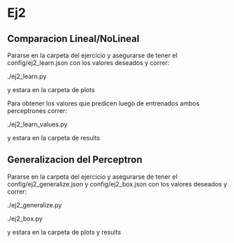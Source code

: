
# Ej2
## Comparacion Lineal/NoLineal

Pararse en la carpeta del ejercicio y asegurarse de tener el config/ej2_learn.json con los valores deseados y correr:

./ej2_learn.py

y estara en la carpeta de plots

Para obtener los valores que predicen luego de entrenados ambos perceptrones correr:

./ej2_learn_values.py

y estara en la carpeta de results

## Generalizacion del Perceptron

Pararse en la carpeta del ejercicio y asegurarse de tener el config/ej2_generalize.json y config/ej2_box.json con los valores deseados y correr:

./ej2_generalize.py

./ej2_box.py

y estara en la carpeta de plots y results